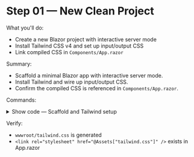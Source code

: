 # Step 01 — New Clean Project

What you'll do:

- Create a new Blazor project with interactive server mode
- Install Tailwind CSS v4 and set up input/output CSS
- Link compiled CSS in `Components/App.razor`

Summary:

- Scaffold a minimal Blazor app with interactive server mode.
- Install Tailwind and wire up input/output CSS.
- Confirm the compiled CSS is referenced in `Components/App.razor`.

Commands:

<details>
	<summary>Show code — Scaffold and Tailwind setup</summary>

```pwsh
dotnet new blazor -o BlazorAppName --interactivity Server --all-interactive --empty
npm install tailwindcss @tailwindcss/cli
npx @tailwindcss/cli -i ./Styles/input.css -o ./wwwroot/tailwind.css --watch
```

</details>

Verify:

- `wwwroot/tailwind.css` is generated
- `<link rel="stylesheet" href="@Assets["tailwind.css"]" />` exists in App.razor
